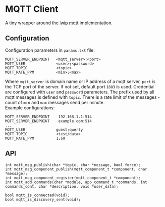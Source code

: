 # MQTT Client

A tiny wrapper around the [lwip mqtt](https://www.nongnu.org/lwip/2_0_x/group__mqtt.html) implementation.

## Configuration
Configuration parameters in `params.txt` file:  
```
MQTT_SERVER_ENDPOINT   <mqtt_server>:<port>
MQTT_USER	           <user>;<password>
MQTT_TOPIC             <topic>
MQTT_RATE_PPM	       <min>;<max>
```
Where `mqtt_server` is domain name or IP address of a mqtt server, `port` is the TCP port of the server.
If not set, default port `1883` is used. Credential are configured with `user` and `password` parameters.
The prefix used by all mqtt messages is defined with `topic`. There is a rate limit of the messages -
count of `min` and `max` messages send per minute.  
Example configurations:
```
MQTT_SERVER_ENDPOINT	192.168.1.1:514
MQTT_SERVER_ENDPOINT	example.com:514
...
MQTT_USER	           guest;qwerty
MQTT_TOPIC             <test/data>
MQTT_RATE_PPM	       1;60
```

## API
```
int mqtt_msg_publish(char *topic, char *message, bool force);
int mqtt_msg_component_publish(mqtt_component_t *component, char *message);
int mqtt_msg_component_register(mqtt_component_t *component);
int mqtt_add_commands(char *module, app_command_t *commands, int commands_cont, char *description, void *user_data);

bool mqtt_is_connected(void);
bool mqtt_is_discovery_sent(void);
```
